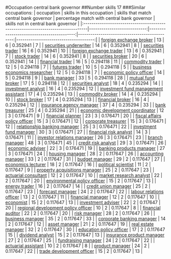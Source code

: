 #Occupation central bank governor
##Number skills 17
###Similar occupations:
| occupation                                                                      |   skills in this occupation |   skills that match central bank governor |   percentage match with central bank governor |   skills not in central bank governor |
|:--------------------------------------------------------------------------------|----------------------------:|------------------------------------------:|----------------------------------------------:|--------------------------------------:|
| [foreign exchange broker](foreign_exchange_broker.md)                           |                          13 |                                         6 |                                      0.352941 |                                     7 |
| [securities underwriter](securities_underwriter.md)                             |                          14 |                                         6 |                                      0.352941 |                                     8 |
| [securities trader](securities_trader.md)                                       |                          16 |                                         6 |                                      0.352941 |                                    10 |
| [foreign exchange trader](foreign_exchange_trader.md)                           |                          13 |                                         6 |                                      0.352941 |                                     7 |
| [stock trader](stock_trader.md)                                                 |                          14 |                                         6 |                                      0.352941 |                                     8 |
| [securities broker](securities_broker.md)                                       |                          20 |                                         6 |                                      0.352941 |                                    14 |
| [financial trader](financial_trader.md)                                         |                          16 |                                         5 |                                      0.294118 |                                    11 |
| [commodity trader](commodity_trader.md)                                         |                          12 |                                         5 |                                      0.294118 |                                     7 |
| [futures trader](futures_trader.md)                                             |                          10 |                                         5 |                                      0.294118 |                                     5 |
| [business economics researcher](business_economics_researcher.md)               |                          12 |                                         5 |                                      0.294118 |                                     7 |
| [economic policy officer](economic_policy_officer.md)                           |                          14 |                                         5 |                                      0.294118 |                                     9 |
| [bank manager](bank_manager.md)                                                 |                          33 |                                         5 |                                      0.294118 |                                    28 |
| [mutual fund broker](mutual_fund_broker.md)                                     |                          17 |                                         5 |                                      0.294118 |                                    12 |
| [securities analyst](securities_analyst.md)                                     |                          18 |                                         4 |                                      0.235294 |                                    14 |
| [investment analyst](investment_analyst.md)                                     |                          16 |                                         4 |                                      0.235294 |                                    12 |
| [investment fund management assistant](investment_fund_management_assistant.md) |                          17 |                                         4 |                                      0.235294 |                                    13 |
| [commodity broker](commodity_broker.md)                                         |                          14 |                                         4 |                                      0.235294 |                                    10 |
| [stock broker](stock_broker.md)                                                 |                          17 |                                         4 |                                      0.235294 |                                    13 |
| [financial broker](financial_broker.md)                                         |                          16 |                                         4 |                                      0.235294 |                                    12 |
| [insurance agency manager](insurance_agency_manager.md)                         |                          37 |                                         4 |                                      0.235294 |                                    33 |
| [bank treasurer](bank_treasurer.md)                                             |                          25 |                                         4 |                                      0.235294 |                                    21 |
| [economic development coordinator](economic_development_coordinator.md)         |                          12 |                                         3 |                                      0.176471 |                                     9 |
| [financial planner](financial_planner.md)                                       |                          23 |                                         3 |                                      0.176471 |                                    20 |
| [fiscal affairs policy officer](fiscal_affairs_policy_officer.md)               |                          15 |                                         3 |                                      0.176471 |                                    12 |
| [corporate treasurer](corporate_treasurer.md)                                   |                          15 |                                         3 |                                      0.176471 |                                    12 |
| [relationship banking manager](relationship_banking_manager.md)                 |                          25 |                                         3 |                                      0.176471 |                                    22 |
| [investment fund manager](investment_fund_manager.md)                           |                          30 |                                         3 |                                      0.176471 |                                    27 |
| [financial risk analyst](financial_risk_analyst.md)                             |                          14 |                                         3 |                                      0.176471 |                                    11 |
| [investor relations manager](investor_relations_manager.md)                     |                          26 |                                         3 |                                      0.176471 |                                    23 |
| [branch manager](branch_manager.md)                                             |                          48 |                                         3 |                                      0.176471 |                                    45 |
| [credit risk analyst](credit_risk_analyst.md)                                   |                          29 |                                         3 |                                      0.176471 |                                    26 |
| [economic adviser](economic_adviser.md)                                         |                          22 |                                         3 |                                      0.176471 |                                    19 |
| [banking products manager](banking_products_manager.md)                         |                          27 |                                         3 |                                      0.176471 |                                    24 |
| [housing manager](housing_manager.md)                                           |                          28 |                                         2 |                                      0.117647 |                                    26 |
| [accounting manager](accounting_manager.md)                                     |                          33 |                                         2 |                                      0.117647 |                                    31 |
| [budget manager](budget_manager.md)                                             |                          29 |                                         2 |                                      0.117647 |                                    27 |
| [economics lecturer](economics_lecturer.md)                                     |                          18 |                                         2 |                                      0.117647 |                                    16 |
| [political scientist](political_scientist.md)                                   |                          11 |                                         2 |                                      0.117647 |                                     9 |
| [property acquisitions manager](property_acquisitions_manager.md)               |                          25 |                                         2 |                                      0.117647 |                                    23 |
| [actuarial consultant](actuarial_consultant.md)                                 |                          12 |                                         2 |                                      0.117647 |                                    10 |
| [market research analyst](market_research_analyst.md)                           |                          22 |                                         2 |                                      0.117647 |                                    20 |
| [environmental policy officer](environmental_policy_officer.md)                 |                          15 |                                         2 |                                      0.117647 |                                    13 |
| [energy trader](energy_trader.md)                                               |                          16 |                                         2 |                                      0.117647 |                                    14 |
| [credit union manager](credit_union_manager.md)                                 |                          25 |                                         2 |                                      0.117647 |                                    23 |
| [forecast manager](forecast_manager.md)                                         |                          24 |                                         2 |                                      0.117647 |                                    22 |
| [labour relations officer](labour_relations_officer.md)                         |                          13 |                                         2 |                                      0.117647 |                                    11 |
| [financial manager](financial_manager.md)                                       |                          12 |                                         2 |                                      0.117647 |                                    10 |
| [economist](economist.md)                                                       |                          15 |                                         2 |                                      0.117647 |                                    13 |
| [investment adviser](investment_adviser.md)                                     |                          22 |                                         2 |                                      0.117647 |                                    20 |
| [regional development policy officer](regional_development_policy_officer.md)   |                          10 |                                         2 |                                      0.117647 |                                     8 |
| [financial auditor](financial_auditor.md)                                       |                          22 |                                         2 |                                      0.117647 |                                    20 |
| [risk manager](risk_manager.md)                                                 |                          28 |                                         2 |                                      0.117647 |                                    26 |
| [business manager](business_manager.md)                                         |                          35 |                                         2 |                                      0.117647 |                                    33 |
| [corporate banking manager](corporate_banking_manager.md)                       |                          14 |                                         2 |                                      0.117647 |                                    12 |
| [asset manager](asset_manager.md)                                               |                          21 |                                         2 |                                      0.117647 |                                    19 |
| [real estate manager](real_estate_manager.md)                                   |                          32 |                                         2 |                                      0.117647 |                                    30 |
| [education policy officer](education_policy_officer.md)                         |                          17 |                                         2 |                                      0.117647 |                                    15 |
| [dividend analyst](dividend_analyst.md)                                         |                          15 |                                         2 |                                      0.117647 |                                    13 |
| [insurance product manager](insurance_product_manager.md)                       |                          27 |                                         2 |                                      0.117647 |                                    25 |
| [fundraising manager](fundraising_manager.md)                                   |                          24 |                                         2 |                                      0.117647 |                                    22 |
| [actuarial assistant](actuarial_assistant.md)                                   |                          10 |                                         2 |                                      0.117647 |                                     8 |
| [product manager](product_manager.md)                                           |                          24 |                                         2 |                                      0.117647 |                                    22 |
| [trade development officer](trade_development_officer.md)                       |                          15 |                                         2 |                                      0.117647 |                                    13 |
